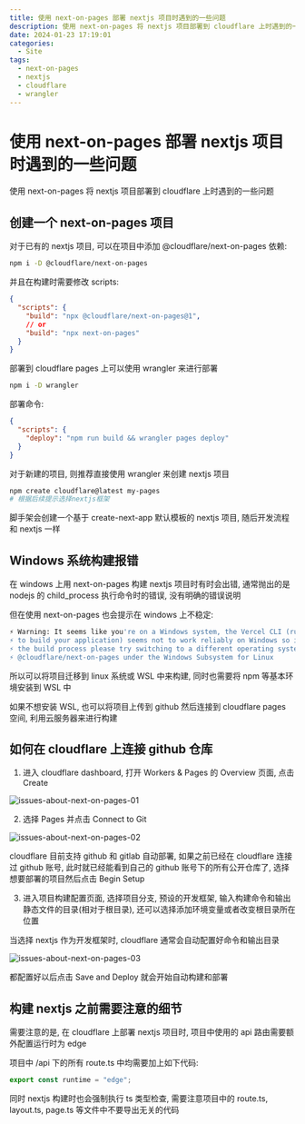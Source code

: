 ```yaml
---
title: 使用 next-on-pages 部署 nextjs 项目时遇到的一些问题
description: 使用 next-on-pages 将 nextjs 项目部署到 cloudflare 上时遇到的一些问题
date: 2024-01-23 17:19:01
categories:
  - Site
tags:
  - next-on-pages
  - nextjs
  - cloudflare
  - wrangler
---
```


# 使用 next-on-pages 部署 nextjs 项目时遇到的一些问题

使用 next-on-pages 将 nextjs 项目部署到 cloudflare 上时遇到的一些问题

## 创建一个 next-on-pages 项目

对于已有的 nextjs 项目, 可以在项目中添加 @cloudflare/next-on-pages 依赖:

```sh
npm i -D @cloudflare/next-on-pages
```

并且在构建时需要修改 scripts:

```json
{
  "scripts": {
    "build": "npx @cloudflare/next-on-pages@1",
    // or
    "build": "npx next-on-pages"
  }
}
```

部署到 cloudflare pages 上可以使用 wrangler 来进行部署

```sh
npm i -D wrangler
```

部署命令:

```json
{
  "scripts": {
    "deploy": "npm run build && wrangler pages deploy"
  }
}
```

对于新建的项目, 则推荐直接使用 wrangler 来创建 nextjs 项目

```sh
npm create cloudflare@latest my-pages
# 根据后续提示选择nextjs框架
```

脚手架会创建一个基于 create-next-app 默认模板的 nextjs 项目, 随后开发流程和 nextjs 一样

## Windows 系统构建报错

在 windows 上用 next-on-pages 构建 nextjs 项目时有时会出错, 通常抛出的是 nodejs 的 child_process 执行命令时的错误, 没有明确的错误说明

但在使用 next-on-pages 也会提示在 windows 上不稳定:

```sh
⚡️ Warning: It seems like you're on a Windows system, the Vercel CLI (run by @cloudflare/next-on-pages
⚡️ to build your application) seems not to work reliably on Windows so if you experience issues during
⚡️ the build process please try switching to a different operating system or running
⚡️ @cloudflare/next-on-pages under the Windows Subsystem for Linux
```

所以可以将项目迁移到 linux 系统或 WSL 中来构建, 同时也需要将 npm 等基本环境安装到 WSL 中

如果不想安装 WSL, 也可以将项目上传到 github 然后连接到 cloudflare pages 空间, 利用云服务器来进行构建

## 如何在 cloudflare 上连接 github 仓库

1. 进入 cloudflare dashboard, 打开 Workers & Pages 的 Overview 页面, 点击 Create

![issues-about-next-on-pages-01](/images/issues-about-next-on-pages-01.png)

2. 选择 Pages 并点击 Connect to Git

![issues-about-next-on-pages-02](/images/issues-about-next-on-pages-02.png)

cloudflare 目前支持 github 和 gitlab 自动部署, 如果之前已经在 cloudflare 连接过 github 账号, 此时就已经能看到自己的 github 账号下的所有公开仓库了, 选择想要部署的项目然后点击 Begin Setup

3. 进入项目构建配置页面, 选择项目分支, 预设的开发框架, 输入构建命令和输出静态文件的目录(相对于根目录), 还可以选择添加环境变量或者改变根目录所在位置

当选择 nextjs 作为开发框架时, cloudflare 通常会自动配置好命令和输出目录

![issues-about-next-on-pages-03](/images/issues-about-next-on-pages-03.png)

都配置好以后点击 Save and Deploy 就会开始自动构建和部署

## 构建 nextjs 之前需要注意的细节

需要注意的是, 在 cloudflare 上部署 nextjs 项目时, 项目中使用的 api 路由需要额外配置运行时为 edge

项目中 /api 下的所有 route.ts 中均需要加上如下代码:

```ts
export const runtime = "edge";
```

同时 nextjs 构建时也会强制执行 ts 类型检查, 需要注意项目中的 route.ts, layout.ts, page.ts 等文件中不要导出无关的代码
